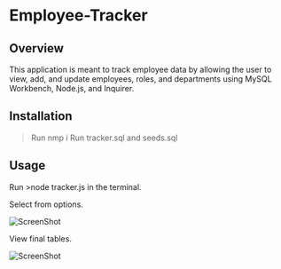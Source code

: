 # Employee-Tracker

## Overview ##

This application is meant to track employee data by allowing the user to view, add, and update employees, roles, and departments using MySQL Workbench, Node.js, and Inquirer. 

## Installation ##

> Run nmp i 
> Run tracker.sql and seeds.sql
 ## Usage ##
 
 Run >node tracker.js in the terminal.
 
 Select from options.
 
 ![ScreenShot](https://raw.github.com/tajah93/employee-tracker/master/select.png) 
 
 
 View final tables. 
 
 ![ScreenShot](https://raw.github.com/tajah93/employee-tracker/master/table.png) 
 
 
